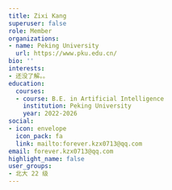 ```yaml
---
title: Zixi Kang
superuser: false
role: Member
organizations:
- name: Peking University
  url: https://www.pku.edu.cn/
bio: ''
interests:
- 还没了解。。
education:
  courses:
  - course: B.E. in Artificial Intelligence
    institution: Peking University
    year: 2022-2026
social:
- icon: envelope
  icon_pack: fa
  link: mailto:forever.kzx0713@qq.com
email: forever.kzx0713@qq.com
highlight_name: false
user_groups:
- 北大 22 级
---
```

